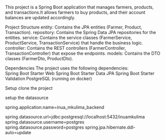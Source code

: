 This project is a Spring Boot application that manages farmers, products, and transactions.It allows farmers to buy products,
and their account balances are updated accordingly.  

Project Structure
entity: Contains the JPA entities (Farmer, Product, Transaction).
repository: Contains the Spring Data JPA repositories for the entities.
service: Contains the service classes (FarmerService, ProductService, TransactionService) that handle the business logic.
controller: Contains the REST controllers (FarmerController, TransactionController) that expose the endpoints.
models: Contains the DTO classes (FarmerDto, ProductDto).

Dependencies
The project uses the following dependencies:  
Spring Boot Starter Web
Spring Boot Starter Data JPA
Spring Boot Starter Validation
PostgreSQL (running on docker)


Setup 
clone the project

setup the datasource 

spring.application.name=inua_mkulima_backend
  
spring.datasource.url=jdbc:postgresql://localhost:5432/inuamkulima
spring.datasource.username=postgres
spring.datasource.password=postgres
spring.jpa.hibernate.ddl-auto=update



